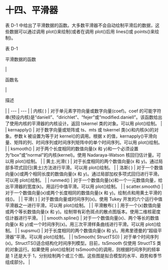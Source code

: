 # 十四、平滑器

表 D-1 中给出了平滑数据的函数。大多数平滑器不会自动绘制平滑后的数据，这些数据可以通过调用 plot()来绘制(或者在调用 plot()后用 lines()或 points()来绘制)。

表 D-1

平滑数据的函数

<colgroup><col class="tcol1 align-left"> <col class="tcol2 align-left"></colgroup> 
| 

函数名

 | 

描述

 |
| --- | --- |
| 内核( ) | 对于单元素字符向量或数字向量(coef)。coef 的可能字符串(预设内核)是“daniell”、“dirichlet”、“fejer”或“modified.daniell”。该函数给出了使用内核的平滑器的内核设计。返回 tskernel 类的对象。可以用 plot()绘制。 |
| kernapply() | 对于数字向量或矩阵或 ts、mts 或 tskernel 类(x)和内核(k)的对象。参数 k 被设置为等于对 kernel()的调用。根据 x 的值，kernapply()平滑向量、矩阵的列、时间序列或时间序列矩阵中的单个时间序列。可以用 plot()绘制。 |
| ksmooth() | 对于两个长度相同的数值向量(x 和 y)和一个必须设置为“box”或“normal”的内核(kernel)。使用 Nadaraya-Watson 核回归估计量。可以用 plot()绘制。 |
| 黄土.光滑( ) | 对于长度相同的两个数值向量(x 和 y)。通过局部多项式回归(黄土)方法进行平滑。可以用 plot()绘制。 |
| 洛斯( ) | 对于一个数值向量(x)或两个相同长度的数值向量(x 和 y)。通过局部加权多项式回归进行平滑。可以用 plot()绘制。 |
| runmed() | 对于一个数值向量(x)和一个一元数值向量，给出平滑器的宽度(k)。用运行中值平滑。可以用 plot()绘制。 |
| scatter.smooth() | 对于一个数值向量(x)或两个长度相同的数值向量(x 和 y)。绘制点和用黄土平滑的线()。 |
| 平滑( ) | 对于数值向量或时间序列(x)。使用 Tukey 开发的六个运行中值平滑器之一进行平滑。可以用 plot()绘制。 |
| 平滑散布( ) | 用于一个(x)数值向量或两个等长数值向量(x 和 y)。绘制带有彩色斑点的散点图版本。使用二维核密度估计器进行平滑。 |
| smooth.spline() | 对于一个数值向量(x)、两个等长的数值向量(x 和 y)或一个时间序列(x)。用三次平滑样条曲线进行平滑。可以用 plot()绘制。 |
| supsmu() | 对于长度相同的两个数值向量(x 和 y)。用弗里德曼的“超级平滑器”平滑。可以用 plot()绘制。 |
| tsSmooth( StructTS()) | 对于单个时间序列(x)。StructTS()适合结构化时间序列模型。目前，tsSmooth 仅使用 StructTS 类的对象运行。如果使用 plot()绘制对 tsSmooth()的调用，则根据时间序列的频率是 1 还是大于 1，分别绘制两个或三个图。这些图是拟合模型的水平、趋势和季节组成部分。 |